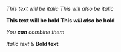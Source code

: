 *This text will be italic* 
_This will also be italic_

**This text will be bold**
__This *will also* be bold__

*You **can** combine them*

_Italic text_ & __Bold text__
